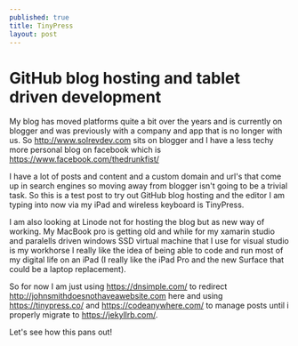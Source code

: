 ```yaml
---
published: true
title: TinyPress
layout: post
---
```

# GitHub blog hosting and tablet driven development #

My blog has moved platforms quite a bit over the years and is currently on blogger and was previously with a company and app that is no longer with us. So http://www.solrevdev.com sits on blogger and I have a less techy more personal blog on facebook which is https://www.facebook.com/thedrunkfist/

I have a lot of posts and content and a custom domain and url's that come up in search engines so moving away from blogger isn't going to be a trivial task. So this is a test post to try out GitHub blog hosting and the editor I am typing into now via my iPad and wireless keyboard is TinyPress.

I am also looking at Linode not for hosting the blog but as new way of working. My MacBook pro is getting old and while for my xamarin studio and paralells driven windows SSD virtual machine that I use for visual studio is my workhorse I really like the idea of being able to code and run most of my digital life on an iPad (I really like the iPad Pro and the new Surface that could be a laptop replacement).

So for now I am just using https://dnsimple.com/ to redirect http://johnsmithdoesnothaveawebsite.com here and using https://tinypress.co/ and https://codeanywhere.com/ to manage posts until i properly migrate to https://jekyllrb.com/.

Let's see how this pans out!